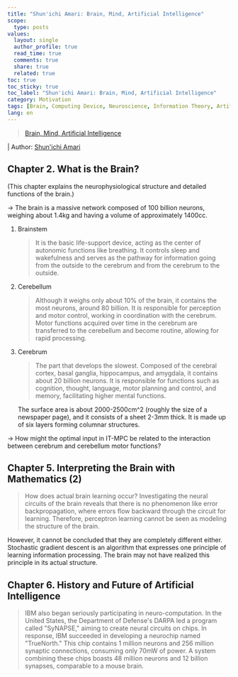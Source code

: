 ```yaml
---
title: "Shun'ichi Amari: Brain, Mind, Artificial Intelligence"
scope:
  type: posts
values:
  layout: single
  author_profile: true
  read_time: true
  comments: true
  share: true
  related: true
toc: true
toc_sticky: true
toc_label: "Shun'ichi Amari: Brain, Mind, Artificial Intelligence"
category: Motivation
tags: [Brain, Computing Device, Neuroscience, Information Theory, Artificial Intelligence]
lang: en
---
```


> [Brain, Mind, Artificial Intelligence](https://product.kyobobook.co.kr/detail/S000001732224)

| Author: [Shun'ichi Amari](https://en.wikipedia.org/wiki/Shun%27ichi_Amari)

## Chapter 2. What is the Brain?

(This chapter explains the neurophysiological structure and detailed functions of the brain.)

→ The brain is a massive network composed of 100 billion neurons, weighing about 1.4kg and having a volume of approximately 1400cc.

1. Brainstem

   > It is the basic life-support device, acting as the center of autonomic functions like breathing.
   > It controls sleep and wakefulness and serves as the pathway for information going from the outside to the cerebrum and from the cerebrum to the outside.

2. Cerebellum

   > Although it weighs only about 10% of the brain, it contains the most neurons, around 80 billion.
   > It is responsible for perception and motor control, working in coordination with the cerebrum.
   > Motor functions acquired over time in the cerebrum are transferred to the cerebellum and become routine, allowing for rapid processing.

3. Cerebrum

   > The part that develops the slowest.
   > Composed of the cerebral cortex, basal ganglia, hippocampus, and amygdala, it contains about 20 billion neurons.
   > It is responsible for functions such as cognition, thought, language, motor planning and control, and memory, facilitating higher mental functions.

   The surface area is about 2000-2500cm^2 (roughly the size of a newspaper page), and it consists of a sheet 2-3mm thick.
   It is made up of six layers forming columnar structures.

   >

→ How might the optimal input in IT-MPC be related to the interaction between cerebrum and cerebellum motor functions?

## Chapter 5. Interpreting the Brain with Mathematics (2)

> How does actual brain learning occur?
> Investigating the neural circuits of the brain reveals that there is no phenomenon like error backpropagation, where errors flow backward through the circuit for learning.
> Therefore, perceptron learning cannot be seen as modeling the structure of the brain.

However, it cannot be concluded that they are completely different either. Stochastic gradient descent is an algorithm that expresses one principle of learning information processing. The brain may not have realized this principle in its actual structure.

>

## Chapter 6. History and Future of Artificial Intelligence

> IBM also began seriously participating in neuro-computation. In the United States, the Department of Defense's DARPA led a program called "SyNAPSE," aiming to create neural circuits on chips. In response, IBM succeeded in developing a neurochip named "TrueNorth."
> This chip contains 1 million neurons and 256 million synaptic connections, consuming only 70mW of power. A system combining these chips boasts 48 million neurons and 12 billion synapses, comparable to a mouse brain.
